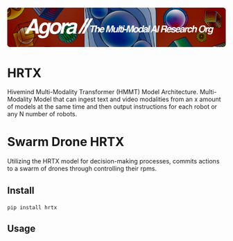 [![Multi-Modality](agorabanner.png)](https://discord.gg/qUtxnK2NMf)

# HRTX
Hivemind Multi-Modality Transformer (HMMT) Model Architecture. Multi-Modality Model that can ingest text and video modalities from an x amount of models at the same time and then output instructions for each robot or any N number of robots.

# Swarm Drone HRTX
Utilizing the HRTX model for decision-making processes, commits actions to a swarm of drones through controlling their rpms.

## Install
`pip install hrtx`

## Usage


